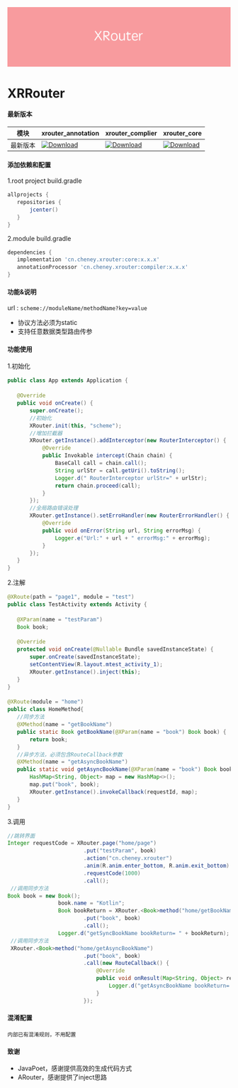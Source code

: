 ![](media/XRouter.png)

# XRRouter

#### 最新版本
|  模块 | xrouter_annotation  |  xrouter_complier|xrouter_core|
| ------------ | ------------ | ------------ | ------------ |
| 最新版本  |[ ![Download](https://api.bintray.com/packages/wenwen/maven/annotation/images/download.svg) ](https://bintray.com/wenwen/maven/annotation/_latestVersion)   |  [ ![Download](https://api.bintray.com/packages/wenwen/maven/compiler/images/download.svg) ](https://bintray.com/wenwen/maven/compiler/_latestVersion) |[ ![Download](https://api.bintray.com/packages/wenwen/maven/core/images/download.svg) ](https://bintray.com/wenwen/maven/core/_latestVersion)   |

#### 添加依赖和配置

1.root project build.gradle
 ```  gradle
allprojects {
    repositories {
        jcenter()
    }
}
 ```

2.module build.gradle

 ```  gradle
dependencies {
    implementation 'cn.cheney.xrouter:core:x.x.x'
    annotationProcessor 'cn.cheney.xrouter:compiler:x.x.x'
}
 ```
#### 功能&说明
url : `scheme://moduleName/methodName?key=value`
* 协议方法必须为static
* 支持任意数据类型路由传参



#### 功能使用
1.初始化
 ```java
public class App extends Application {

    @Override
    public void onCreate() {
        super.onCreate();
        //初始化
        XRouter.init(this, "scheme");
        //增加拦截器
        XRouter.getInstance().addInterceptor(new RouterInterceptor() {
            @Override
            public Invokable intercept(Chain chain) {
                BaseCall call = chain.call();
                String urlStr = call.getUri().toString();
                Logger.d(" RouterInterceptor urlStr=" + urlStr);
                return chain.proceed(call);
            }
        });
        //全局路由错误处理
        XRouter.getInstance().setErroHandler(new RouterErrorHandler() {
            @Override
            public void onError(String url, String errorMsg) {
                Logger.e("Url:" + url + " errorMsg:" + errorMsg);
            }
        });
    }
}
 ```
2.注解
 ```java
@XRoute(path = "page1", module = "test")
public class TestActivity extends Activity {

    @XParam(name = "testParam")
    Book book;

    @Override
    protected void onCreate(@Nullable Bundle savedInstanceState) {
        super.onCreate(savedInstanceState);
        setContentView(R.layout.mtest_activity_1);
        XRouter.getInstance().inject(this);
    }
}

@XRoute(module = "home")
public class HomeMethod{
    //同步方法
    @XMethod(name = "getBookName")
    public static Book getBookName(@XParam(name = "book") Book book) {
        return book;
    }
	//异步方法，必须包含RouteCallback参数
    @XMethod(name = "getAsyncBookName")
	public static void getAsyncBookName(@XParam(name = "book") Book book) {
        HashMap<String, Object> map = new HashMap<>();
        map.put("book", book);
        XRouter.getInstance().invokeCallback(requestId, map);
    }
}
 ```

 3.调用
```java
//跳转界面
Integer requestCode = XRouter.page("home/page")
                        .put("testParam", book)
                        .action("cn.cheney.xrouter")
                        .anim(R.anim.enter_bottom, R.anim.exit_bottom)
                        .requestCode(1000)
                        .call();
 //调用同步方法                     
Book book = new Book();
                book.name = "Kotlin";
                Book bookReturn = XRouter.<Book>method("home/getBookName")
                        .put("book", book)
                        .call();
                Logger.d("getSyncBookName bookReturn= " + bookReturn);
 //调用同步方法
 XRouter.<Book>method("home/getAsyncBookName")
                        .put("book", book)
                        .call(new RouteCallback() {
                            @Override
                            public void onResult(Map<String, Object> result) {
                                Logger.d("getAsyncBookName bookReturn= " + result);
                            }
                        });


```
#### 混淆配置
```
内部已有混淆规则，不用配置
```
#### 致谢
* JavaPoet，感谢提供高效的生成代码方式
* ARouter，感谢提供了inject思路



